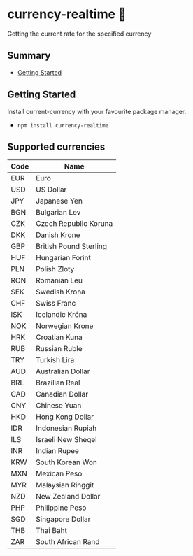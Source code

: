 # currency-realtime 🏦
Getting the current rate for the specified currency

## Summary
- [Getting Started](#getting-started)

## Getting Started
Install current-currency with your favourite package manager.
- `npm install currency-realtime`

## Supported currencies
| Code | Name                   |
|------|------------------------|
| EUR  | Euro                   |
| USD  | US Dollar              |
| JPY  | Japanese Yen           |
| BGN  | Bulgarian Lev          |
| CZK  | Czech Republic Koruna  |
| DKK  | Danish Krone           |
| GBP  | British Pound Sterling |
| HUF  | Hungarian Forint       |
| PLN  | Polish Zloty           |
| RON  | Romanian Leu           |
| SEK  | Swedish Krona          |
| CHF  | Swiss Franc            |
| ISK  | Icelandic Króna        |
| NOK  | Norwegian Krone        |
| HRK  | Croatian Kuna          |
| RUB  | Russian Ruble          |
| TRY  | Turkish Lira           |
| AUD  | Australian Dollar      |
| BRL  | Brazilian Real         |
| CAD  | Canadian Dollar        |
| CNY  | Chinese Yuan           |
| HKD  | Hong Kong Dollar       |
| IDR  | Indonesian Rupiah      |
| ILS  | Israeli New Sheqel     |
| INR  | Indian Rupee           |
| KRW  | South Korean Won       |
| MXN  | Mexican Peso           |
| MYR  | Malaysian Ringgit      |
| NZD  | New Zealand Dollar     |
| PHP  | Philippine Peso        |
| SGD  | Singapore Dollar       |
| THB  | Thai Baht              |
| ZAR  | South African Rand     | 
